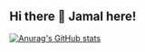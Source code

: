## Hi there 👋 Jamal here!

[![Anurag's GitHub stats](https://github-readme-stats.vercel.app/api?username=Saghri)](https://github.com/Saghri/github-readme-stats)

